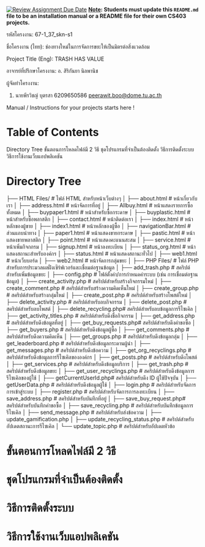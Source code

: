 [![Review Assignment Due Date](https://classroom.github.com/assets/deadline-readme-button-22041afd0340ce965d47ae6ef1cefeee28c7c493a6346c4f15d667ab976d596c.svg)](https://classroom.github.com/a/w8H8oomW)
**<ins>Note</ins>: Students must update this `README.md` file to be an installation manual or a README file for their own CS403 projects.**

รหัสโครงงาน: 67-1_37_skn-s1

ชื่อโครงงาน (ไทย): ช่องทางใหม่ในการจัดการขยะให้เป็นมิตรต่อสิ่งแวดล้อม

Project Title (Eng): TRASH HAS VALUE

อาจารย์ที่ปรึกษาโครงงาน: อ. สิริกันยา นิลพานิช

ผู้จัดทำโครงงาน:
1. นายพีรวิชญ์ บุตรสา  6209650586  peerawit.boo@dome.tu.ac.th

   
Manual / Instructions for your projects starts here !
# Table of Contents
   Directory Tree
   ขั้นตอนการโหลดไฟล์มี 2 วิธี
   ชุดโปรแกรมที่จำเป็นต้องติดตั้ง
   วิธีการติดตั้งระบบ
   วิธีการใช้งานเว็บแอปพลิเคชัน
# Directory Tree
   ├── HTML Files/             # ไฟล์ HTML สำหรับหน้าเว็บต่างๆ
│   ├── about.html          # หน้าเกี่ยวกับเรา
│   ├── address.html        # หน้าจัดการที่อยู่
│   ├── Allbuy.html         # หน้าแสดงรายการซื้อทั้งหมด 
│   ├── buypaper1.html      # หน้าสำหรับซื้อกระดาษ 
│   ├── buyplastic.html     # หน้าสำหรับซื้อพลาสติก 
│   ├── contact.html        # หน้าติดต่อเรา
│   ├── index.html          # หน้าหลักของผู้ขาย
│   ├── index1.html         # หน้าหลักของผู้ซื้อ
│   ├── navigationBar.html  # ส่วนแถบนำทาง 
│   ├── paper1.html         # หน้าแสดงขายกระดาษ
│   ├── pastic.html         # หน้าแสดงขายพลาสติก
│   ├── point.html          # หน้าแสดงคะแนนสะสม
│   ├── service.html        # หน้าเพิ่มกิจกกรม
│   ├── signup.html         # หน้าลงทะเบียน
│   ├── status_org.html     # หน้าแสดงสถานะสำหรับองค์กร
│   ├── status.html         # หน้าแสดงสถานะทั่วไป
│   ├── web1.html           # หน้าเว็บบอร์ด
│   ├── web2.html           # หน้าจัดการกลุ่มขยะ
│
├── PHP Files/              # ไฟล์ PHP สำหรับการประมวลผลฝั่งเซิร์ฟเวอร์และเชื่อมต่อฐานข้อมูล
│   ├── add_trash.php       # สคริปต์สำหรับเพิ่มข้อมูลขยะ
│   ├── config.php          # ไฟล์ตั้งค่า/การกำหนดค่าระบบ (เช่น การเชื่อมต่อฐานข้อมูล)
│   ├── create_activity.php # สคริปต์สำหรับสร้างกิจกรรมใหม่
│   ├── create_comment.php  # สคริปต์สำหรับสร้างความคิดเห็นใหม่
│   ├── create_group.php    # สคริปต์สำหรับสร้างกลุ่มใหม่
│   ├── create_post.php     # สคริปต์สำหรับสร้างโพสต์ใหม่
│   ├── delete_activity.php # สคริปต์สำหรับลบกิจกรรม
│   ├── delete_post.php     # สคริปต์สำหรับลบโพสต์
│   ├── delete_recycling.php# สคริปต์สำหรับลบข้อมูลการรีไซเคิล
│   ├── get_activity_titles.php # สคริปต์สำหรับดึงชื่อกิจกรรม
│   ├── get_address.php     # สคริปต์สำหรับดึงข้อมูลที่อยู่
│   ├── get_buy_requests.php# สคริปต์สำหรับดึงคำขอซื้อ
│   ├── get_buyers.php      # สคริปต์สำหรับดึงข้อมูลผู้ซื้อ
│   ├── get_comments.php    # สคริปต์สำหรับดึงความคิดเห็น
│   ├── get_groups.php      # สคริปต์สำหรับดึงข้อมูลกลุ่ม
│   ├── get_leaderboard.php # สคริปต์สำหรับดึงข้อมูลกระดานผู้นำ
│   ├── get_messages.php    # สคริปต์สำหรับดึงข้อความ
│   ├── get_org_recyclings.php # สคริปต์สำหรับดึงข้อมูลการรีไซเคิลขององค์กร
│   ├── get_posts.php       # สคริปต์สำหรับดึงโพสต์
│   ├── get_services.php    # สคริปต์สำหรับดึงข้อมูลบริการ
│   ├── get_trash.php       # สคริปต์สำหรับดึงข้อมูลขยะ
│   ├── get_user_recyclings.php # สคริปต์สำหรับดึงข้อมูลการรีไซเคิลของผู้ใช้
│   ├── getCurrentUserId.php# สคริปต์สำหรับดึง ID ผู้ใช้ปัจจุบัน
│   ├── getUserData.php     # สคริปต์สำหรับดึงข้อมูลผู้ใช้
│   ├── login.php           # สคริปต์สำหรับจัดการการเข้าสู่ระบบ
│   ├── register.php        # สคริปต์สำหรับจัดการการลงทะเบียน
│   ├── save_address.php    # สคริปต์สำหรับบันทึกที่อยู่
│   ├── save_buy_request.php# สคริปต์สำหรับบันทึกคำขอซื้อ
│   ├── save_recycling.php  # สคริปต์สำหรับบันทึกข้อมูลการรีไซเคิล
│   ├── send_message.php    # สคริปต์สำหรับส่งข้อความ
│   ├── update_gamification.php 
│   ├── update_recycling_status.php # สคริปต์สำหรับอัปเดตสถานะการรีไซเคิล
│   └── update_topic.php    # สคริปต์สำหรับอัปเดตหัวข้อ
   

# ขั้นตอนการโหลดไฟล์มี 2 วิธี
# ชุดโปรแกรมที่จำเป็นต้องติดตั้ง
# วิธีการติดตั้งระบบ
# วิธีการใช้งานเว็บแอปพลิเคชัน

